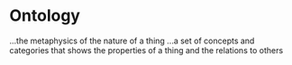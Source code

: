 # Ontology
...the metaphysics of the nature of a thing
...a set of concepts and categories that shows the properties of a thing and the relations to others

